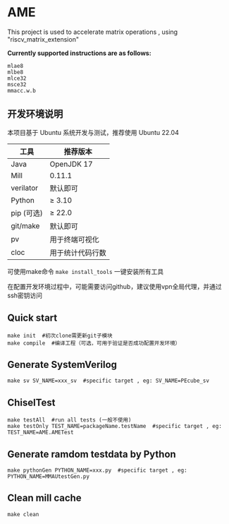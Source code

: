 # AME

This project is used to accelerate matrix operations , using "riscv_matrix_extension"

**Currently supported instructions are as follows:**

```
mlae8
mlbe8
mlce32
msce32
mmacc.w.b
```

## 开发环境说明

本项目基于 Ubuntu 系统开发与测试，推荐使用 Ubuntu 22.04


| 工具      | 推荐版本         |
| --------- | ---------------- |
| Java      | OpenJDK 17       |
| Mill      | 0.11.1           |
| verilator | 默认即可         |
| Python    | ≥ 3.10          |
| pip (可选)  | ≥ 22.0          |
| git/make  | 默认即可         |
| pv        | 用于终端可视化   |
| cloc      | 用于统计代码行数 |

可使用make命令 `make install_tools` 一键安装所有工具

在配置开发环境过程中，可能需要访问github，建议使用vpn全局代理，并通过ssh密钥访问

## Quick start

```
make init  #初次clone需更新git子模块
make compile  #编译工程（可选，可用于验证是否成功配置开发环境）
```

## Generate SystemVerilog

```
make sv SV_NAME=xxx_sv  #specific target , eg: SV_NAME=PEcube_sv
```

## ChiselTest

```
make testAll  #run all tests (一般不使用)
make testOnly TEST_NAME=packageName.testName  #specific target , eg: TEST_NAME=AME.AMETest
```

## Generate ramdom testdata by Python

```
make pythonGen PYTHON_NAME=xxx.py  #specific target , eg: PYTHON_NAME=MMAUtestGen.py
```

## Clean mill cache

```
make clean
```

